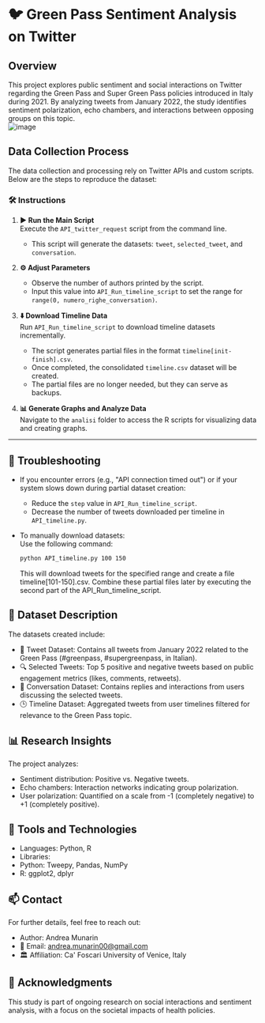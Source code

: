 # 🐦 Green Pass Sentiment Analysis on Twitter

## Overview  
This project explores public sentiment and social interactions on Twitter regarding the Green Pass and Super Green Pass policies introduced in Italy during 2021. By analyzing tweets from January 2022, the study identifies sentiment polarization, echo chambers, and interactions between opposing groups on this topic.  
![image](https://github.com/user-attachments/assets/68ff5efa-6640-42bf-8ecd-bf99bda12d8b)

## Data Collection Process  
The data collection and processing rely on Twitter APIs and custom scripts. Below are the steps to reproduce the dataset:  

### 🛠️ Instructions  
1. **▶️ Run the Main Script**  
   Execute the `API_twitter_request` script from the command line.  
   - This script will generate the datasets: `tweet`, `selected_tweet`, and `conversation`.  

2. **⚙️ Adjust Parameters**  
   - Observe the number of authors printed by the script.  
   - Input this value into `API_Run_timeline_script` to set the range for `range(0, numero_righe_conversation)`.

3. **⬇️ Download Timeline Data**  
   Run `API_Run_timeline_script` to download timeline datasets incrementally.  
   - The script generates partial files in the format `timeline[init-finish].csv`.  
   - Once completed, the consolidated `timeline.csv` dataset will be created.  
   - The partial files are no longer needed, but they can serve as backups.

4. **📊 Generate Graphs and Analyze Data**  
   Navigate to the `analisi` folder to access the R scripts for visualizing data and creating graphs.  

---

## 🛑 Troubleshooting
- If you encounter errors (e.g., "API connection timed out") or if your system slows down during partial dataset creation:  
  - Reduce the `step` value in `API_Run_timeline_script`.  
  - Decrease the number of tweets downloaded per timeline in `API_timeline.py`.  

- To manually download datasets:  
  Use the following command:  
  ```bash
  python API_timeline.py 100 150
  ```
  This will download tweets for the specified range and create a file timeline[101-150].csv.
  Combine these partial files later by executing the second part of the API_Run_timeline_script.

## 📂 Dataset Description
The datasets created include:

- 📝 Tweet Dataset: Contains all tweets from January 2022 related to the Green Pass (#greenpass, #supergreenpass, in Italian).
- 🔍 Selected Tweets: Top 5 positive and negative tweets based on public engagement metrics (likes, comments, retweets).
- 💬 Conversation Dataset: Contains replies and interactions from users discussing the selected tweets.
- 🕒 Timeline Dataset: Aggregated tweets from user timelines filtered for relevance to the Green Pass topic.

## 📊 Research Insights
The project analyzes:

- Sentiment distribution: Positive vs. Negative tweets.
- Echo chambers: Interaction networks indicating group polarization.
- User polarization: Quantified on a scale from -1 (completely negative) to +1 (completely positive).

## 🧰 Tools and Technologies
- Languages: Python, R
- Libraries:
- Python: Tweepy, Pandas, NumPy
- R: ggplot2, dplyr

## 📫 Contact
For further details, feel free to reach out:

- Author: Andrea Munarin
- 📧 Email: andrea.munarin00@gmail.com
- 🏛️ Affiliation: Ca' Foscari University of Venice, Italy

## 🙌 Acknowledgments
This study is part of ongoing research on social interactions and sentiment analysis, with a focus on the societal impacts of health policies.
